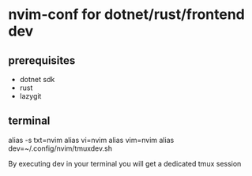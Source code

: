 # nvim-conf for dotnet/rust/frontend dev

## prerequisites

- dotnet sdk
- rust
- lazygit

## terminal

alias -s txt=nvim
alias vi=nvim
alias vim=nvim
alias dev=~/.config/nvim/tmuxdev.sh

By executing dev in your terminal you will get a dedicated tmux session
